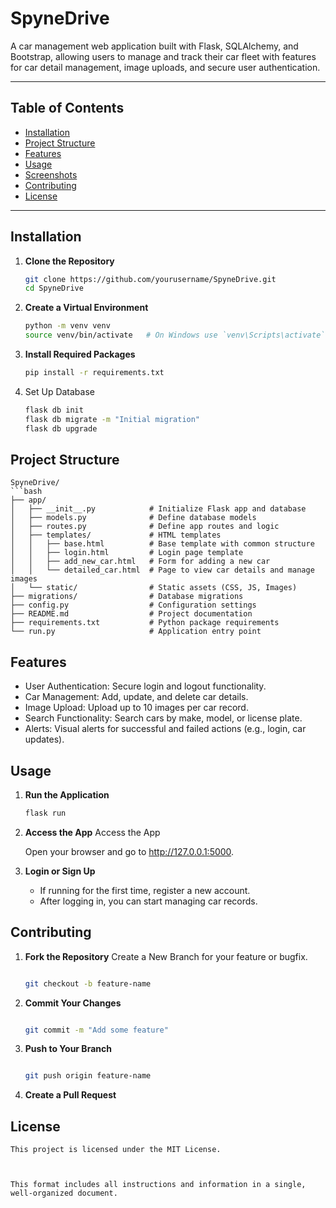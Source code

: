 # SpyneDrive

A car management web application built with Flask, SQLAlchemy, and Bootstrap, allowing users to manage and track their car fleet with features for car detail management, image uploads, and secure user authentication.

---

## Table of Contents
- [Installation](#installation)
- [Project Structure](#project-structure)
- [Features](#features)
- [Usage](#usage)
- [Screenshots](#screenshots)
- [Contributing](#contributing)
- [License](#license)

---

## Installation

1. **Clone the Repository**
   ```bash
   git clone https://github.com/yourusername/SpyneDrive.git
   cd SpyneDrive

2. **Create a Virtual Environment**
    ``` bash
    python -m venv venv
    source venv/bin/activate   # On Windows use `venv\Scripts\activate`

3. **Install Required Packages**
    ``` bash
    pip install -r requirements.txt

4. Set Up Database
    ``` bash
    flask db init
    flask db migrate -m "Initial migration"
    flask db upgrade

## Project Structure

    SpyneDrive/
    ```bash
    ├── app/
    │   ├── __init__.py            # Initialize Flask app and database
    │   ├── models.py              # Define database models
    │   ├── routes.py              # Define app routes and logic
    │   ├── templates/             # HTML templates
    │   │   ├── base.html          # Base template with common structure
    │   │   ├── login.html         # Login page template
    │   │   ├── add_new_car.html   # Form for adding a new car
    │   │   └── detailed_car.html  # Page to view car details and manage images
    │   └── static/                # Static assets (CSS, JS, Images)
    ├── migrations/                # Database migrations
    ├── config.py                  # Configuration settings
    ├── README.md                  # Project documentation
    ├── requirements.txt           # Python package requirements
    └── run.py                     # Application entry point

## Features

- User Authentication: Secure login and logout functionality.
- Car Management: Add, update, and delete car details.
- Image Upload: Upload up to 10 images per car record.
- Search Functionality: Search cars by make, model, or license plate.
- Alerts: Visual alerts for successful and failed actions (e.g., login, car updates).

## Usage

1. **Run the Application**
    ``` bash
    flask run

2. **Access the App**
    Access the App

    Open your browser and go to http://127.0.0.1:5000.

3. **Login or Sign Up**

    - If running for the first time, register a new account.
    - After logging in, you can start managing car records.

## Contributing
1. **Fork the Repository**
    Create a New Branch for your feature or bugfix.
    ```bash
   
    git checkout -b feature-name

2. **Commit Your Changes**
    ```bash

    git commit -m "Add some feature"

3. **Push to Your Branch**
    ```bash

    git push origin feature-name

4. **Create a Pull Request**

## License
    This project is licensed under the MIT License.



    This format includes all instructions and information in a single, well-organized document. 



